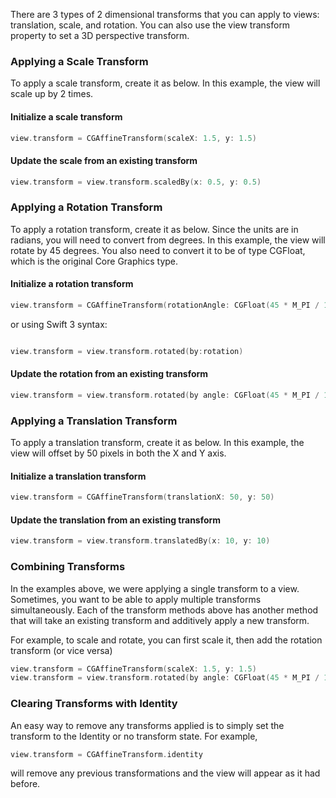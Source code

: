 
There are 3 types of 2 dimensional transforms that you can apply to views: translation, scale, and rotation. You can also use the view transform property to set a 3D perspective transform.

### Applying a Scale Transform

To apply a scale transform, create it as below. In this example, the view will scale up by 2 times.

#### Initialize a scale transform

```swift
view.transform = CGAffineTransform(scaleX: 1.5, y: 1.5)
```

#### Update the scale from an existing transform

```swift
view.transform = view.transform.scaledBy(x: 0.5, y: 0.5)
```

### Applying a Rotation Transform

To apply a rotation transform, create it as below. Since the units are in radians, you will need to convert from degrees. In this example, the view will rotate by 45 degrees. You also need to convert it to be of type CGFloat, which is the original Core Graphics type.

#### Initialize a rotation transform

```swift
view.transform = CGAffineTransform(rotationAngle: CGFloat(45 * M_PI / 180))
```

or using Swift 3 syntax:
```swift

view.transform = view.transform.rotated(by:rotation)
```

#### Update the rotation from an existing transform

```swift
view.transform = view.transform.rotated(by angle: CGFloat(45 * M_PI / 180))
```

### Applying a Translation Transform

To apply a translation transform, create it as below. In this example, the view will offset by 50 pixels in both the X and Y axis.

#### Initialize a translation transform

```swift
view.transform = CGAffineTransform(translationX: 50, y: 50)
```

#### Update the translation from an existing transform

```swift
view.transform = view.transform.translatedBy(x: 10, y: 10)
```
### Combining Transforms

In the examples above, we were applying a single transform to a view. Sometimes, you want to be able to apply multiple transforms simultaneously. Each of the transform methods above has another method that will take an existing transform and additively apply a new transform.

For example, to scale and rotate, you can first scale it, then add the rotation transform (or vice versa)

```swift
view.transform = CGAffineTransform(scaleX: 1.5, y: 1.5)
view.transform = view.transform.rotated(by angle: CGFloat(45 * M_PI / 180))

```

### Clearing Transforms with Identity
An easy way to remove any transforms applied is to simply set the transform to the Identity or no transform state.
For example,

```swift
view.transform = CGAffineTransform.identity
```
will remove any previous transformations and the view will appear as it had before.
